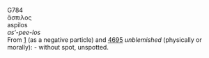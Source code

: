 <body>
  <p>G784<br>  ἄσπιλος  <br> aspilos  <br><i>as‘-pee-los </i><br>From <a href="g0001.htm">1</a> (as a negative particle) and <a href="g4695.htm">4695</a>  <i>unblemished</i> (physically or morally): - without spot, unspotted.<br></p>
 </body>